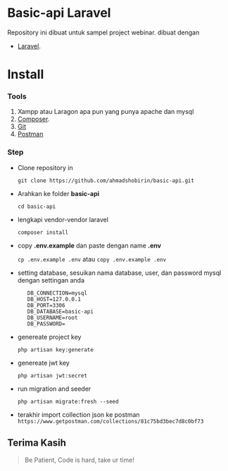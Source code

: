 
# Basic-api Laravel

Repository ini dibuat untuk sampel project webinar. dibuat dengan
- [Laravel](https://laravel.com).

# Install

### Tools
1. Xampp atau Laragon apa pun yang punya apache dan mysql
2. [Composer](https://getcomposer.org/download/).
3. [Git](https://git-scm.com/downloads)
4. [Postman](https://www.postman.com/downloads/)

### Step
   - Clone repository in

        `git clone https://github.com/ahmadshobirin/basic-api.git`


   - Arahkan ke folder **basic-api**

        `cd basic-api`

   - lengkapi vendor-vendor laravel

        `composer install`


   - copy **.env.example** dan paste dengan name **.env**

        `cp .env.example .env` atau `copy .env.example .env`


   - setting database, sesuikan nama database, user, dan password mysql dengan settingan anda

            DB_CONNECTION=mysql
            DB_HOST=127.0.0.1
            DB_PORT=3306
            DB_DATABASE=basic-api
            DB_USERNAME=root
            DB_PASSWORD=

   - genereate project key

        `php artisan key:generate`
   - genereate jwt key

        `php artisan jwt:secret`
   - run migration and seeder

        `php artisan migrate:fresh --seed`

   - terakhir import collection json ke postman
   ` https://www.getpostman.com/collections/81c75bd3bec7d8c0bf73`

## Terima Kasih
> Be Patient, Code is hard, take ur time!

